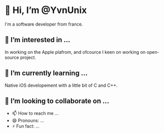 # 👋 Hi, I’m @YvnUnix
I'm a software developer from france.
## 👀 I’m interested in ...
In working on the Apple plafrom, and ofcource I keen on working on open-source project.

## 🌱 I’m currently learning ...
Native iOS developement with a little bit of C and C++. 
## 💞️ I’m looking to collaborate on ...

- 📫 How to reach me ...
- 😄 Pronouns: ...
- ⚡ Fun fact: ...

<!---
YvnUnix/YvnUnix is a ✨ special ✨ repository because its `README.md` (this file) appears on your GitHub profile.
You can click the Preview link to take a look at your changes.
--->
